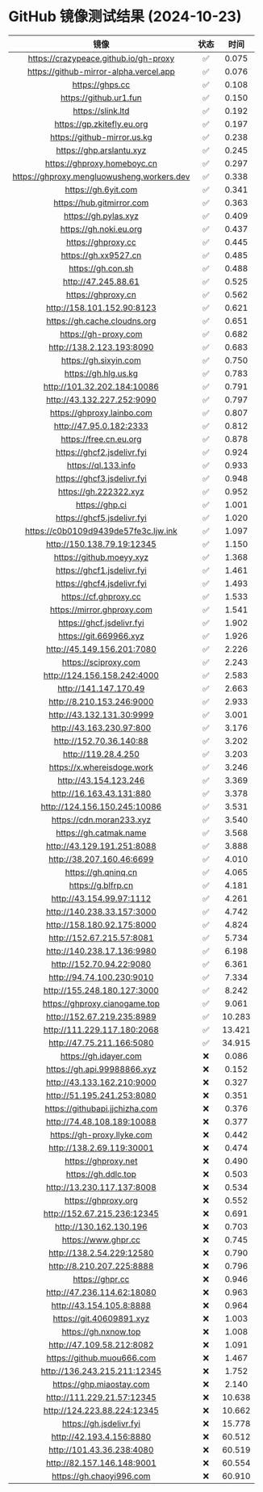 # GitHub 镜像测试结果 (2024-10-23)

|  镜像  |  状态  |  时间  |
| :----: | :----: | :----: |
| https://crazypeace.github.io/gh-proxy | ✅ | 0.075 |
| https://github-mirror-alpha.vercel.app | ✅ | 0.076 |
| https://ghps.cc | ✅ | 0.108 |
| https://github.ur1.fun | ✅ | 0.150 |
| https://slink.ltd | ✅ | 0.192 |
| https://gp.zkitefly.eu.org | ✅ | 0.197 |
| https://github-mirror.us.kg | ✅ | 0.238 |
| https://ghp.arslantu.xyz | ✅ | 0.245 |
| https://ghproxy.homeboyc.cn | ✅ | 0.297 |
| https://ghproxy.mengluowusheng.workers.dev | ✅ | 0.338 |
| https://gh.6yit.com | ✅ | 0.341 |
| https://hub.gitmirror.com | ✅ | 0.363 |
| https://gh.pylas.xyz | ✅ | 0.409 |
| https://gh.noki.eu.org | ✅ | 0.437 |
| https://ghproxy.cc | ✅ | 0.445 |
| https://gh.xx9527.cn | ✅ | 0.485 |
| https://gh.con.sh | ✅ | 0.488 |
| http://47.245.88.61 | ✅ | 0.525 |
| https://ghproxy.cn | ✅ | 0.562 |
| http://158.101.152.90:8123 | ✅ | 0.621 |
| https://gh.cache.cloudns.org | ✅ | 0.651 |
| https://gh-proxy.com | ✅ | 0.682 |
| http://138.2.123.193:8090 | ✅ | 0.683 |
| https://gh.sixyin.com | ✅ | 0.750 |
| https://gh.hlg.us.kg | ✅ | 0.783 |
| http://101.32.202.184:10086 | ✅ | 0.791 |
| http://43.132.227.252:9090 | ✅ | 0.797 |
| https://ghproxy.lainbo.com | ✅ | 0.807 |
| http://47.95.0.182:2333 | ✅ | 0.812 |
| https://free.cn.eu.org | ✅ | 0.878 |
| https://ghcf2.jsdelivr.fyi | ✅ | 0.924 |
| https://ql.133.info | ✅ | 0.933 |
| https://ghcf3.jsdelivr.fyi | ✅ | 0.948 |
| https://gh.222322.xyz | ✅ | 0.952 |
| https://ghp.ci | ✅ | 1.001 |
| https://ghcf5.jsdelivr.fyi | ✅ | 1.020 |
| https://c0b0109d9439de57fe3c.ljw.ink | ✅ | 1.097 |
| http://150.138.79.19:12345 | ✅ | 1.150 |
| https://github.moeyy.xyz | ✅ | 1.368 |
| https://ghcf1.jsdelivr.fyi | ✅ | 1.461 |
| https://ghcf4.jsdelivr.fyi | ✅ | 1.493 |
| https://cf.ghproxy.cc | ✅ | 1.533 |
| https://mirror.ghproxy.com | ✅ | 1.541 |
| https://ghcf.jsdelivr.fyi | ✅ | 1.902 |
| https://git.669966.xyz | ✅ | 1.926 |
| http://45.149.156.201:7080 | ✅ | 2.226 |
| https://sciproxy.com | ✅ | 2.243 |
| http://124.156.158.242:4000 | ✅ | 2.583 |
| http://141.147.170.49 | ✅ | 2.663 |
| http://8.210.153.246:9000 | ✅ | 2.933 |
| http://43.132.131.30:9999 | ✅ | 3.001 |
| http://43.163.230.97:800 | ✅ | 3.176 |
| http://152.70.36.140:88 | ✅ | 3.202 |
| http://119.28.4.250 | ✅ | 3.203 |
| https://x.whereisdoge.work | ✅ | 3.246 |
| http://43.154.123.246 | ✅ | 3.369 |
| http://16.163.43.131:880 | ✅ | 3.378 |
| http://124.156.150.245:10086 | ✅ | 3.531 |
| https://cdn.moran233.xyz | ✅ | 3.540 |
| https://gh.catmak.name | ✅ | 3.568 |
| http://43.129.191.251:8088 | ✅ | 3.888 |
| http://38.207.160.46:6699 | ✅ | 4.010 |
| https://gh.qninq.cn | ✅ | 4.065 |
| https://g.blfrp.cn | ✅ | 4.181 |
| http://43.154.99.97:1112 | ✅ | 4.261 |
| http://140.238.33.157:3000 | ✅ | 4.742 |
| http://158.180.92.175:8000 | ✅ | 4.824 |
| http://152.67.215.57:8081 | ✅ | 5.734 |
| http://140.238.17.136:9980 | ✅ | 6.198 |
| http://152.70.94.22:9080 | ✅ | 6.361 |
| http://94.74.100.230:9010 | ✅ | 7.334 |
| http://155.248.180.127:3000 | ✅ | 8.242 |
| https://ghproxy.cianogame.top | ✅ | 9.061 |
| http://152.67.219.235:8989 | ✅ | 10.283 |
| http://111.229.117.180:2068 | ✅ | 13.421 |
| http://47.75.211.166:5080 | ✅ | 34.915 |
| https://gh.idayer.com | ❌ | 0.086 |
| https://gh.api.99988866.xyz | ❌ | 0.152 |
| http://43.133.162.210:9000 | ❌ | 0.327 |
| http://51.195.241.253:8080 | ❌ | 0.351 |
| https://githubapi.jjchizha.com | ❌ | 0.376 |
| http://74.48.108.189:10088 | ❌ | 0.377 |
| https://gh-proxy.llyke.com | ❌ | 0.442 |
| http://138.2.69.119:30001 | ❌ | 0.474 |
| https://ghproxy.net | ❌ | 0.490 |
| https://gh.ddlc.top | ❌ | 0.503 |
| http://13.230.117.137:8008 | ❌ | 0.534 |
| https://ghproxy.org | ❌ | 0.552 |
| http://152.67.215.236:12345 | ❌ | 0.691 |
| http://130.162.130.196 | ❌ | 0.703 |
| https://www.ghpr.cc | ❌ | 0.745 |
| http://138.2.54.229:12580 | ❌ | 0.790 |
| http://8.210.207.225:8888 | ❌ | 0.796 |
| https://ghpr.cc | ❌ | 0.946 |
| http://47.236.114.62:18080 | ❌ | 0.963 |
| http://43.154.105.8:8888 | ❌ | 0.964 |
| https://git.40609891.xyz | ❌ | 1.003 |
| https://gh.nxnow.top | ❌ | 1.008 |
| http://47.109.58.212:8082 | ❌ | 1.091 |
| https://github.muou666.com | ❌ | 1.467 |
| http://136.243.215.211:12345 | ❌ | 1.752 |
| https://ghp.miaostay.com | ❌ | 2.140 |
| http://111.229.21.57:12345 | ❌ | 10.638 |
| http://124.223.88.224:12345 | ❌ | 10.662 |
| https://gh.jsdelivr.fyi | ❌ | 15.778 |
| http://42.193.4.156:8880 | ❌ | 60.512 |
| http://101.43.36.238:4080 | ❌ | 60.519 |
| http://82.157.146.148:9001 | ❌ | 60.554 |
| https://gh.chaoyi996.com | ❌ | 60.910 |

